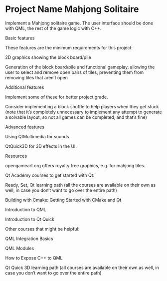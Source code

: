 # Project Name Mahjong Solitaire

Implement a Mahjong solitaire game. The user interface should be done with QML,
the rest of the game logic with C++.

Basic features

These features are the minimum requirements for this project:

2D graphics showing the block board/pile

Generation of the block board/pile and functional gameplay, allowing the user to
select and remove open pairs of tiles, preventing them from removing tiles that
aren’t open

Additional features

Implement some of these for better project grade.

Consider implementing a block shuffle to help players when they get stuck (note
that it’s completely unnecessary to implement any attempt to generate a solvable
layout, so not all games can be completed, and that’s fine)

Advanced features

Using QtMultimedia for sounds

QtQuick3D for 3D effects in the UI.

Resources

opengameart.org offers royalty free graphics, e.g. for mahjong tiles.

Qt Academy courses to get started with Qt:

Ready, Set, Qt learning path (all the courses are available on their own as
well, in case you don’t want to go over the entire path)

Building with Cmake: Getting Started with CMake and Qt

Introduction to QML

Introduction to Qt Quick

Other courses that might be helpful:

QML Integration Basics

QML Modules

How to Expose C++ to QML

Qt Quick 3D learning path (all courses are available on their own as well, in
case you don’t want to go over the entire path)
